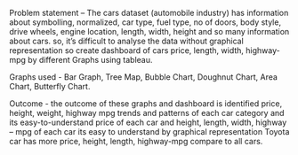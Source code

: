 Problem statement – The cars dataset (automobile industry) has information about symbolling, normalized, car type, fuel type, no of doors, body style, drive wheels, engine location, length, width, height and so many information about cars. so, it’s difficult to analyse the data without graphical representation so create dashboard of cars price, length, width, highway-mpg by different Graphs using tableau.



Graphs used - Bar Graph, Tree Map, Bubble Chart, Doughnut Chart, Area Chart, Butterfly Chart.



Outcome - the outcome of these graphs and dashboard is identified price, height, weight, highway mpg trends and patterns of each car category and its easy-to-understand price of each car and height, length, width, highway – mpg of each car its easy to understand by graphical representation Toyota car has more price, height, length, highway-mpg compare to all cars.
